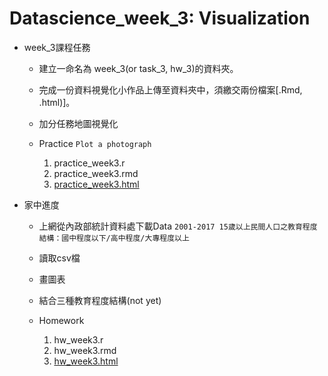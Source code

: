 # Datascience_week_3: Visualization

- week_3課程任務

  - 建立一命名為 week_3(or task_3, hw_3)的資料夾。
  - 完成一份資料視覺化小作品上傳至資料夾中，須繳交兩份檔案[.Rmd, .html)]。
  - 加分任務地圖視覺化

  - Practice
    ```Plot a photograph ```
  
    1. practice_week3.r
    2. practice_week3.rmd
    3. [practice_week3.html](https://yitingpeng.github.io/datascience/week_3/practice_week3/practice_week3.html)
 
- 家中進度

  - 上網從內政部統計資料處下載Data
  ```2001-2017 15歲以上民間人口之教育程度結構：國中程度以下/高中程度/大專程度以上```

  - 讀取csv檔
  - 畫圖表
  - 結合三種教育程度結構(not yet)
  - Homework 
  
     1. hw_week3.r
     2. hw_week3.rmd
     3. [hw_week3.html](https://yitingpeng.github.io/datascience/week_3/hw_week3/hw_week3.html)
 
 
